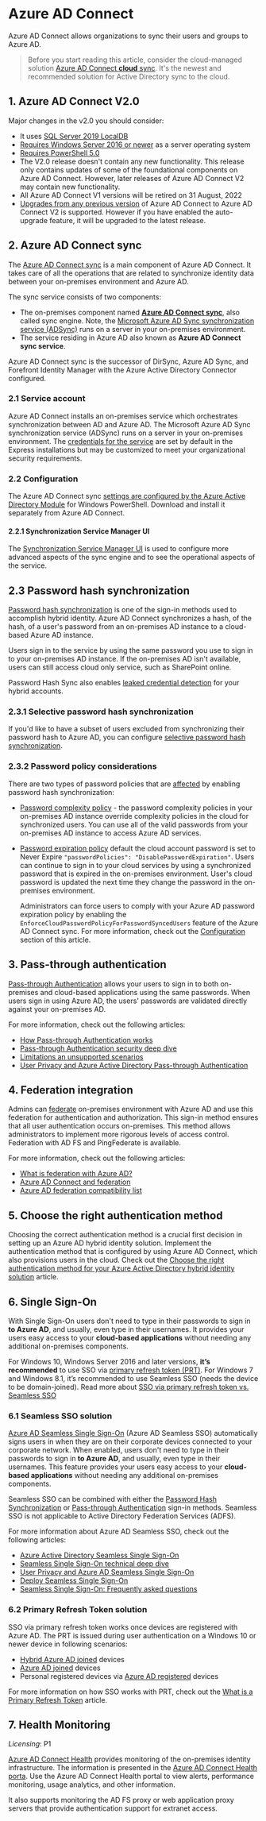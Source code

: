# Azure AD Connect

Azure AD Connect allows organizations to sync their users and groups to Azure AD.

> Before you start reading this article, consider the cloud-managed solution [Azure AD Connect **cloud** sync](./cloud-sync.md). It's the newest and recommended solution for Active Directory sync to the cloud.

## 1. Azure AD Connect V2.0

Major changes in the v2.0 you should consider:

- It uses [SQL Server 2019 LocalDB](https://docs.microsoft.com/azure/active-directory/hybrid/whatis-azure-ad-connect-v2#sql-server-2019-localdb)
- [Requires Windows Server 2016 or newer](https://docs.microsoft.com/azure/active-directory/hybrid/whatis-azure-ad-connect-v2#windows-server-2012-and-windows-server-2012-r2-are-no-longer-supported) as a server operating system
- [Requires PowerShell 5.0](https://docs.microsoft.com/azure/active-directory/hybrid/whatis-azure-ad-connect-v2#powershell-50)
- The V2.0 release doesn't contain any new functionality. This release only contains updates of some of the foundational components on Azure AD Connect. However, later releases of Azure AD Connect V2 may contain new functionality.
- All Azure AD Connect V1 versions will be retired on 31 August, 2022
- [Upgrades from any previous version](https://docs.microsoft.com/azure/active-directory/hybrid/how-to-upgrade-previous-version) of Azure AD Connect to Azure AD Connect V2 is supported. However if you have enabled the auto-upgrade feature, it will be upgraded to the latest release.

## 2. Azure AD Connect sync

The [Azure AD Connect sync](https://docs.microsoft.com/azure/active-directory/hybrid/how-to-connect-sync-whatis) is a main component of Azure AD Connect. It takes care of all the operations that are related to synchronize identity data between your on-premises environment and Azure AD. 

The sync service consists of two components: 

- The on-premises component named [**Azure AD Connect sync**](https://docs.microsoft.com/azure/active-directory/hybrid/how-to-connect-syncservice-features), also called sync engine. Note, the [Microsoft Azure AD Sync synchronization service (ADSync)](https://docs.microsoft.com/azure/active-directory/hybrid/concept-adsync-service-account) runs on a server in your on-premises environment.
- The service residing in Azure AD also known as **Azure AD Connect sync service**.

Azure AD Connect sync is the successor of DirSync, Azure AD Sync, and Forefront Identity Manager with the Azure Active Directory Connector configured.

### 2.1 Service account

Azure AD Connect installs an on-premises service which orchestrates synchronization between AD and Azure AD. The Microsoft Azure AD Sync synchronization service (ADSync) runs on a server in your on-premises environment. The [credentials for the service](https://docs.microsoft.com/azure/active-directory/hybrid/concept-adsync-service-account) are set by default in the Express installations but may be customized to meet your organizational security requirements. 

### 2.2 Configuration

The Azure AD Connect sync [settings are configured by the Azure Active Directory Module](https://docs.microsoft.com/azure/active-directory/hybrid/how-to-connect-syncservice-features) for Windows PowerShell. Download and install it separately from Azure AD Connect. 

#### 2.2.1 Synchronization Service Manager UI

The [Synchronization Service Manager UI](https://docs.microsoft.com/azure/active-directory/hybrid/how-to-connect-sync-service-manager-ui) is used to configure more advanced aspects of the sync engine and to see the operational aspects of the service.

## 2.3 Password hash synchronization

[Password hash synchronization](https://docs.microsoft.com/azure/active-directory/hybrid/whatis-phs) is one of the sign-in methods used to accomplish hybrid identity. Azure AD Connect synchronizes a hash, of the hash, of a user's password from an on-premises AD instance to a cloud-based Azure AD instance.

Users sign in to the service by using the same password you use to sign in to your on-premises AD instance. If the on-premises AD isn't available, users can still access cloud only service, such as SharePoint online.

Password Hash Sync also enables [leaked credential detection](https://docs.microsoft.com/azure/active-directory/identity-protection/concept-identity-protection-risks#user-linked-detections) for your hybrid accounts. 

### 2.3.1 Selective password hash synchronization

If you'd like to have a subset of users excluded from synchronizing their password hash to Azure AD, you can configure [selective password hash synchronization](https://docs.microsoft.com/azure/active-directory/hybrid/how-to-connect-selective-password-hash-synchronization).

### 2.3.2 Password policy considerations

There are two types of password policies that are [affected](https://docs.microsoft.com/azure/active-directory/hybrid/how-to-connect-password-hash-synchronization#password-policy-considerations) by enabling password hash synchronization:

- [Password complexity policy](https://docs.microsoft.com/azure/active-directory/hybrid/how-to-connect-password-hash-synchronization#password-complexity-policy) - the password complexity policies in your on-premises AD instance override complexity policies in the cloud for synchronized users. You can use all of the valid passwords from your on-premises AD instance to access Azure AD services.
- [Password expiration policy](https://docs.microsoft.com/azure/active-directory/hybrid/how-to-connect-password-hash-synchronization#password-expiration-policy) default the cloud account password is set to Never Expire `"passwordPolicies": "DisablePasswordExpiration"`.  Users can continue to sign in to your cloud services by using a synchronized password that is expired in the on-premises environment. User's cloud password is updated the next time they change the password in the on-premises environment.

    Administrators can force users to comply with your Azure AD password expiration policy by enabling the `EnforceCloudPasswordPolicyForPasswordSyncedUsers` feature of the Azure AD Connect sync. For more information, check out the [Configuration](#22-configuration) section of this article.

## 3. Pass-through authentication

[Pass-through Authentication](https://docs.microsoft.com/azure/active-directory/hybrid/how-to-connect-pta) allows your users to sign in to both on-premises and cloud-based applications using the same passwords. When users sign in using Azure AD, the users' passwords are validated directly against your on-premises AD. 

For more information, check out the following articles:

- [How Pass-through Authentication works](https://docs.microsoft.com/azure/active-directory/hybrid/how-to-connect-pta-how-it-works)
- [Pass-through Authentication security deep dive](https://docs.microsoft.com/azure/active-directory/hybrid/how-to-connect-pta-security-deep-dive)
- [Limitations an unsupported scenarios](https://docs.microsoft.com/azure/active-directory/hybrid/how-to-connect-pta-current-limitations)
- [User Privacy and Azure Active Directory Pass-through Authentication](https://docs.microsoft.com/azure/active-directory/hybrid/how-to-connect-pta-user-privacy)

## 4. Federation integration

Admins can [federate](https://docs.microsoft.com/azure/active-directory/hybrid/whatis-fed) on-premises environment with Azure AD and use this federation for authentication and authorization. This sign-in method ensures that all user authentication occurs on-premises. This method allows administrators to implement more rigorous levels of access control. Federation with AD FS and PingFederate is available.

For more information, check out the following articles:

- [What is federation with Azure AD?](https://docs.microsoft.com/azure/active-directory/hybrid/whatis-fed)
- [Azure AD Connect and federation](https://docs.microsoft.com/azure/active-directory/hybrid/how-to-connect-fed-whatis)
- [Azure AD federation compatibility list](https://docs.microsoft.com/azure/active-directory/hybrid/how-to-connect-fed-compatibility)

## 5. Choose the right authentication method

Choosing the correct authentication method is a crucial first decision in setting up an Azure AD hybrid identity solution. Implement the authentication method that is configured by using Azure AD Connect, which also provisions users in the cloud. Check out the [Choose the right authentication method for your Azure Active Directory hybrid identity solution](https://docs.microsoft.com/azure/active-directory/hybrid/choose-ad-authn) article.

## 6. Single Sign-On

With Single Sign-On users don't need to type in their passwords to sign in **to Azure AD**, and usually, even type in their usernames. It provides your users easy access to your **cloud-based applications** without needing any additional on-premises components.

For Windows 10, Windows Server 2016 and later versions, **it’s recommended** to use SSO via [primary refresh token (PRT)](https://docs.microsoft.com/azure/active-directory/devices/concept-primary-refresh-token). For Windows 7 and Windows 8.1, it’s recommended to use Seamless SSO (needs the device to be domain-joined). Read more about [SSO via primary refresh token vs. Seamless SSO](https://docs.microsoft.com/azure/active-directory/hybrid/how-to-connect-sso)

### 6.1 Seamless SSO solution

[Azure AD Seamless Single Sign-On](https://docs.microsoft.com/azure/active-directory/hybrid/how-to-connect-sso) (Azure AD Seamless SSO) automatically signs users in when they are on their corporate devices connected to your corporate network. When enabled, users don't need to type in their passwords to sign in **to Azure AD**, and usually, even type in their usernames. This feature provides your users easy access to your **cloud-based applications** without needing any additional on-premises components.

Seamless SSO can be combined with either the [Password Hash Synchronization](#23-password-hash-synchronization) or [Pass-through Authentication](#3-pass-through-authentication) sign-in methods. Seamless SSO is not applicable to Active Directory Federation Services (ADFS).

For more information about Azure AD Seamless SSO, check out the following articles:

- [Azure Active Directory Seamless Single Sign-On](https://docs.microsoft.com/azure/active-directory/hybrid/how-to-connect-sso)
- [Seamless Single Sign-On technical deep dive](https://docs.microsoft.com/azure/active-directory/hybrid/how-to-connect-sso-how-it-works)
- [User Privacy and Azure AD Seamless Single Sign-On](https://docs.microsoft.com/azure/active-directory/hybrid/how-to-connect-sso-user-privacy)
- [Deploy Seamless Single Sign-On](https://docs.microsoft.com/azure/active-directory/hybrid/how-to-connect-sso-quick-start)
- [Seamless Single Sign-On: Frequently asked questions](https://docs.microsoft.com/azure/active-directory/hybrid/how-to-connect-sso-faq)

### 6.2 Primary Refresh Token solution

SSO via primary refresh token works once devices are registered with Azure AD. The PRT is issued during user authentication on a Windows 10 or newer device in following scenarios:

- [Hybrid Azure AD joined](https://docs.microsoft.com/azure/active-directory/devices/concept-azure-ad-join-hybrid) devices  
- [Azure AD joined](https://docs.microsoft.com/azure/active-directory/devices/concept-azure-ad-join) devices
-  Personal registered devices via [Azure AD registered](https://docs.microsoft.com/azure/active-directory/devices/concept-azure-ad-register) devices

For more information on how SSO works with PRT, check out the [What is a Primary Refresh Token](https://docs.microsoft.com/azure/active-directory/devices/concept-primary-refresh-token) article.

## 7. Health Monitoring

_Licensing_: P1

[Azure AD Connect Health](https://docs.microsoft.com/azure/active-directory/hybrid/whatis-azure-ad-connect) provides monitoring of the on-premises identity infrastructure. The information is presented in the [Azure AD Connect Health porta](https://aka.ms/aadconnecthealth). Use the Azure AD Connect Health portal to view alerts, performance monitoring, usage analytics, and other information.

It also supports monitoring the AD FS proxy or web application proxy servers that provide authentication support for extranet access.